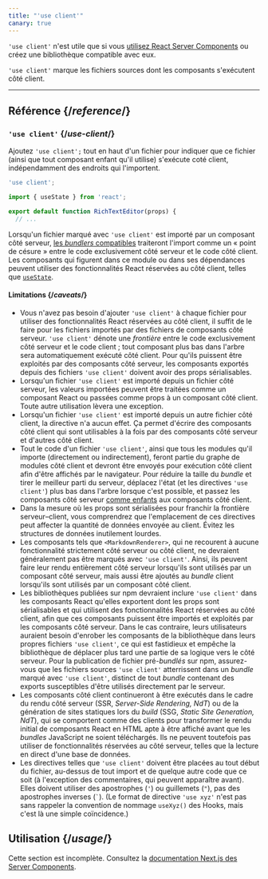 ```yaml
---
title: "'use client'"
canary: true
---
```


<Canary>

`'use client'` n'est utile que si vous [utilisez React Server Components](/learn/start-a-new-react-project#bleeding-edge-react-frameworks) ou créez une bibliothèque compatible avec eux.

</Canary>


<Intro>

`'use client'` marque les fichiers sources dont les composants s'exécutent côté client.

</Intro>

<InlineToc />

---

## Référence {/*reference*/}

### `'use client'` {/*use-client*/}

Ajoutez `'use client';` tout en haut d'un fichier pour indiquer que ce fichier (ainsi que tout composant enfant qu'il utilise) s'exécute coté client, indépendamment des endroits qui l'importent.

```js
'use client';

import { useState } from 'react';

export default function RichTextEditor(props) {
  // ...
```

Lorsqu'un fichier marqué avec `'use client'` est importé par un composant côté serveur, [les *bundlers* compatibles](/learn/start-a-new-react-project#bleeding-edge-react-frameworks) traiteront l'import comme un « point de césure » entre le code exclusivement côté serveur et le code côté client.  Les composants qui figurent dans ce module ou dans ses dépendances peuvent utiliser des fonctionnalités React réservées au côté client, telles que [`useState`](/reference/react/useState).

#### Limitations {/*caveats*/}

* Vous n'avez pas besoin d'ajouter `'use client'` à chaque fichier pour utiliser des fonctionnalités React réservées au côté client, il suffit de le faire pour les fichiers importés par des fichiers de composants côté serveur. `'use client'` dénote une *frontière* entre le code exclusivement côté serveur et le code client ; tout composant plus bas dans l'arbre sera automatiquement exécuté côté client.  Pour qu'ils puissent être exploités par des composants côté serveur, les composants exportés depuis des fichiers `'use client'` doivent avoir des props sérialisables.
* Lorsqu'un fichier `'use client'` est importé depuis un fichier côté serveur, les valeurs importées peuvent être traitées comme un composant React ou passées comme props à un composant côté client.  Toute autre utilisation lèvera une exception.
* Lorsqu'un fichier `'use client'` est importé depuis un autre fichier côté client, la directive n'a aucun effet. Ça permet d'écrire des composants côté client qui sont utilisables à la fois par des composants côté serveur et d'autres côté client.
* Tout le code d'un fichier `'use client'`, ainsi que tous les modules qu'il importe (directement ou indirectement), feront partie du graphe de modules côté client et devront être envoyés pour exécution côté client afin d'être affichés par le navigateur.  Pour réduire la taille du *bundle* et tirer le meilleur parti du serveur, déplacez l'état (et les directives `'use client'`) plus bas dans l'arbre lorsque c'est possible, et passez les composants côté serveur [comme enfants](/learn/passing-props-to-a-component#passing-jsx-as-children) aux composants côté client.
* Dans la mesure où les props sont sérialisées pour franchir la frontière serveur–client, vous comprendrez que l'emplacement de ces directives peut affecter la quantité de données envoyée au client. Évitez les structures de données inutilement lourdes.
* Les composants tels que `<MarkdownRenderer>`, qui ne recourent à aucune fonctionnalité strictement côté serveur ou côté client, ne devraient généralement pas être marqués avec `'use client'`. Ainsi, ils peuvent faire leur rendu entièrement côté serveur lorsqu'ils sont utilisés par un composant côté serveur, mais aussi être ajoutés au *bundle* client lorsqu'ils sont utilisés par un composant côté client.
* Les bibliothèques publiées sur npm devraient inclure `'use client'` dans les composants React qu'elles exportent dont les props sont sérialisables et qui utilisent des fonctionnalités React réservées au côté client, afin que ces composants puissent être importés et exploités par les composants côté serveur. Dans le cas contraire, leurs utilisateurs auraient besoin d'enrober les composants de la bibliothèque dans leurs propres fichiers `'use client'`, ce qui est fastidieux et empêche la bibliothèque de déplacer plus tard une partie de sa logique vers le côté serveur.  Pour la publication de fichier pré-*bundlés* sur npm, assurez-vous que les fichiers sources `'use client'` atterrissent dans un *bundle* marqué avec `'use client'`, distinct de tout *bundle* contenant des exports susceptibles d'être utilisés directement par le serveur.
* Les composants côté client continueront à être exécutés dans le cadre du rendu côté serveur (SSR, *Server-Side Rendering, NdT*) ou de la génération de sites statiques lors du *build* (SSG, *Static Site Generation, NdT*), qui se comportent comme des clients pour transformer le rendu initial de composants React en HTML apte à être affiché avant que les *bundles* JavaScript ne soient téléchargés. Ils ne peuvent toutefois pas utiliser de fonctionnalités réservées au côté serveur, telles que la lecture en direct d'une base de données.
* Les directives telles que `'use client'` doivent être placées au tout début du fichier, au-dessus de tout import et de quelque autre code que ce soit (à l'exception des commentaires, qui peuvent apparaître avant).  Elles doivent utiliser des apostrophes (`'`) ou guillemets (`"`), pas des apostrophes inverses (<code>\`</code>). (Le format de directive `'use xyz'` n'est pas sans rappeler la convention de nommage `useXyz()` des Hooks, mais c'est là une simple coïncidence.)

## Utilisation {/*usage*/}

<Wip>

Cette section est incomplète. Consultez la [documentation Next.js des Server Components](https://beta.nextjs.org/docs/rendering/server-and-client-components).

</Wip>
